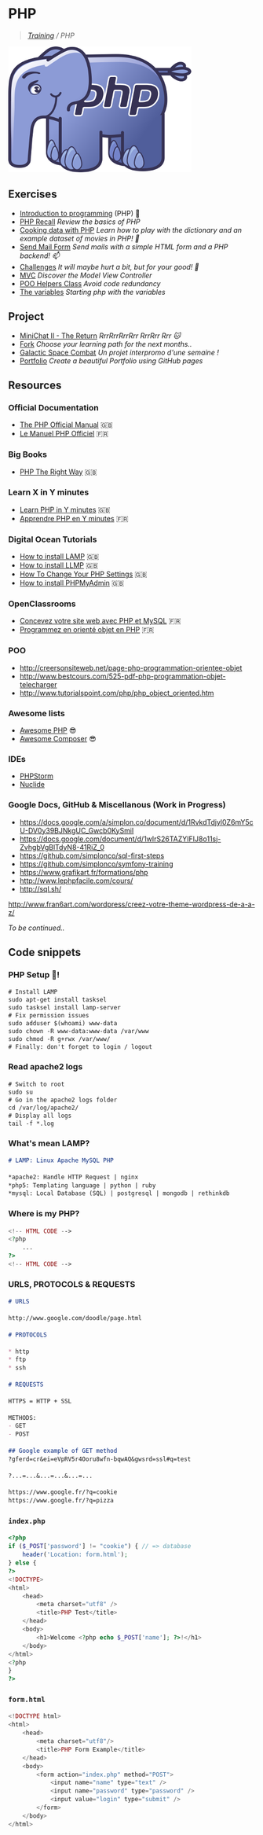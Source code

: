# PHP
>_[Training](https://github.com/simplonco/training) / PHP_

![PHP](php.png)

## Exercises

* [Introduction to programming](https://github.com/simplonco/php-introduction) (PHP) :elephant:
* [PHP Recall](https://github.com/simplonco/php-training-base) _Review the basics of PHP_
* [Cooking data with PHP](https://github.com/simplonco/php-cooking-data) _Learn how to play with the dictionary and an example dataset of movies in PHP! :egg:_
* [Send Mail Form](https://github.com/simplonco/php-send-mail-form) _Send mails with a simple HTML form and a PHP backend! :mailbox:_
* [Challenges](https://github.com/simplonco/php-challenges) _It will maybe hurt a bit, but for your good! :cactus:_
* [MVC](https://github.com/simplonco/php-training/wiki/MVC---Training) _Discover the Model View Controller_
* [POO Helpers Class](https://github.com/simplonco/php-training/wiki/Activit%C3%A9-POO:-Helpers-Class) _Avoid code redundancy_
* [The variables](https://github.com/simplonco/php-training-variable) _Starting php with the variables_

## Project

* [MiniChat II - The Return](https://github.com/simplonco/project-minichat-II-the-return/) _RrrRrrRrrRrr RrrRrr Rrr :cat:_
* [Fork](https://github.com/simplonco/fork) _Choose your learning path for the next months.._
* [Galactic Space Combat](https://github.com/simplonco/galactic-space-combat) _Un projet interpromo d'une semaine !_
* [Portfolio](https://github.com/simplonco/portfolio/) _Create a beautiful Portfolio using GitHub pages_

## Resources

### Official Documentation

* [The PHP Official Manual](http://php.net/manual/en/index.php) :uk:
* [Le Manuel PHP Officiel](http://php.net/manual/fr/index.php) :fr:

### Big Books

* [PHP The Right Way](http://www.phptherightway.com/) :uk:

### Learn X in Y minutes

* [Learn PHP in Y minutes](https://learnxinyminutes.com/docs/php/) :uk:
* [Apprendre PHP en Y minutes](https://learnxinyminutes.com/docs/fr-fr/php/) :fr:

### Digital Ocean Tutorials

* [How to install LAMP](https://www.digitalocean.com/community/tutorials/how-to-install-linux-apache-mysql-php-lamp-stack-on-ubuntu-16-04) :uk:
* [How to install LLMP](https://www.digitalocean.com/community/tutorials/how-to-install-the-llmp-stack-linux-lighttpd-mysql-and-php-on-ubuntu-12-04) :uk:
* [How To Change Your PHP Settings](https://www.digitalocean.com/community/tutorials/how-to-change-your-php-settings-on-ubuntu-14-04) :uk:
* [How to install PHPMyAdmin](https://www.digitalocean.com/community/tutorials/how-to-install-and-secure-phpmyadmin-on-ubuntu-16-04) :uk:

### OpenClassrooms

* [Concevez votre site web avec PHP et MySQL](https://openclassrooms.com/courses/concevez-votre-site-web-avec-php-et-mysql) :fr:
* [Programmez en orienté objet en PHP](https://openclassrooms.com/courses/programmez-en-oriente-objet-en-php) :fr:

### POO

* http://creersonsiteweb.net/page-php-programmation-orientee-objet
* http://www.bestcours.com/525-pdf-php-programmation-objet-telecharger
* http://www.tutorialspoint.com/php/php_object_oriented.htm

### Awesome lists

* [Awesome PHP](https://github.com/ziadoz/awesome-php) :sunglasses:
* [Awesome Composer](https://github.com/jakoch/awesome-composer) :sunglasses:

### IDEs

* [PHPStorm](https://www.jetbrains.com/phpstorm/)
* [Nuclide](https://nuclide.io/)

### Google Docs, GitHub & Miscellanous (Work in Progress)

* https://docs.google.com/a/simplon.co/document/d/1RvkdTdjyl0Z6mY5cU-DV0y39BJNkgUC_Gwcb0KySmiI
* https://docs.google.com/document/d/1wIrS26TAZYIFIJ8o11sj-ZvhgbVgBlTdyN8-41RiZ_0
* https://github.com/simplonco/sql-first-steps
* https://github.com/simplonco/symfony-training
* https://www.grafikart.fr/formations/php
* http://www.lephpfacile.com/cours/
* http://sql.sh/

http://www.fran6art.com/wordpress/creez-votre-theme-wordpress-de-a-a-z/

_To be continued.._

## Code snippets

### PHP Setup :tada:!

```shell
# Install LAMP
sudo apt-get install tasksel
sudo tasksel install lamp-server
# Fix permission issues
sudo adduser $(whoami) www-data
sudo chown -R www-data:www-data /var/www
sudo chmod -R g+rwx /var/www/
# Finally: don't forget to login / logout
```

### Read apache2 logs

```shell
# Switch to root
sudo su
# Go in the apache2 logs folder
cd /var/log/apache2/
# Display all logs
tail -f *.log
```

### What's mean LAMP?

```markdown
# LAMP: Linux Apache MySQL PHP

*apache2: Handle HTTP Request | nginx
*php5: Templating language | python | ruby
*mysql: Local Database (SQL) | postgresql | mongodb | rethinkdb
```

### Where is my PHP?

```php
<!-- HTML CODE -->
<?php
    ...
?>
<!-- HTML CODE -->
```

### URLS, PROTOCOLS & REQUESTS

```markdown
# URLS

http://www.google.com/doodle/page.html

# PROTOCOLS

* http
* ftp
* ssh

# REQUESTS

HTTPS = HTTP + SSL

METHODS:
- GET
- POST

## Google example of GET method
?gferd=cr&ei=eVpRV5r4Ooru8wfn-bqwAQ&gwsrd=ssl#q=test

?...=...&...=...&...=...

https://www.google.fr/?q=cookie
https://www.google.fr/?q=pizza
```

### `index.php`

```php
<?php
if ($_POST['password'] != "cookie") { // => database
    header('Location: form.html');
} else {
?>
<!DOCTYPE>
<html>
    <head>
        <meta charset="utf8" />
        <title>PHP Test</title>
    </head>
    <body>
        <h1>Welcome <?php echo $_POST['name']; ?>!</h1>
    </body>
</html>
<?php
}
?>
```

### `form.html`

```php
<!DOCTYPE html>
<html>
    <head>
        <meta charset="utf8"/>
        <title>PHP Form Example</title>
    </head>
    <body>
        <form action="index.php" method="POST">
            <input name="name" type="text" />
            <input name="password" type="password" />
            <input value="login" type="submit" />
        </form>
    </body>
</html>
```
